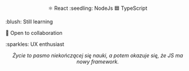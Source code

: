 <p align="center"> ⚛️ React :seedling: NodeJs 🟦 TypeScript </p>
 


<p> :blush: Still learning </p>
<p> 👋 Open to collaboration </p>
<p> :sparkles: UX enthusiast </p> 

<p align="center"> <i> Życie to pasmo niekończącej się nauki, a potem okazuje się, że JS ma nowy framework. </i> </p>


<!---
J-emi/J-emi is a ✨ special ✨ repository because its `README.md` (this file) appears on your GitHub profile.
You can click the Preview link to take a look at your changes.
--->
